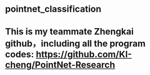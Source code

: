 # pointnet_classification

# This is my teammate Zhengkai github，including all the program codes: https://github.com/KI-cheng/PointNet-Research
